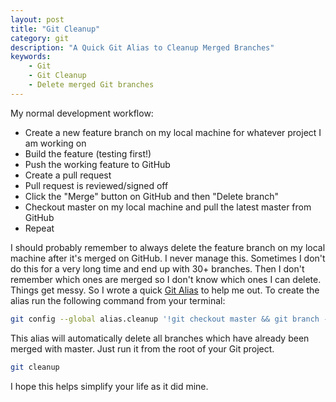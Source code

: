 ```yaml
---
layout: post
title: "Git Cleanup"
category: git
description: "A Quick Git Alias to Cleanup Merged Branches"
keywords:
    - Git
    - Git Cleanup
    - Delete merged Git branches
---
```


My normal development workflow:

- Create a new feature branch on my local machine for whatever project I am
  working on
- Build the feature (testing first!)
- Push the working feature to GitHub
- Create a pull request
- Pull request is reviewed/signed off
- Click the "Merge" button on GitHub and then "Delete branch"
- Checkout master on my local machine and pull the latest master from GitHub
- Repeat

I should probably remember to always delete the feature branch on my local
machine after it's merged on GitHub. I never manage this. Sometimes I don't do
this for a very long time and end up with 30+ branches. Then I don't remember
which ones are merged so I don't know which ones I can delete. Things get messy.
So I wrote a quick [Git Alias](http://githowto.com/aliases) to help me out. To
create the alias run the following command from your terminal:

```bash
git config --global alias.cleanup '!git checkout master && git branch --merged | grep -v \"*\" | xargs -n 1 git branch -d'
```

This alias will automatically delete all branches which have already been merged
with master. Just run it from the root of your Git project.

```bash
git cleanup
```

I hope this helps simplify your life as it did mine.
